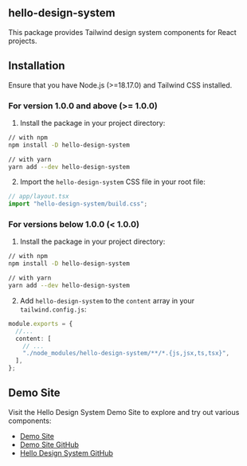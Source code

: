 ## hello-design-system

This package provides Tailwind design system components for React projects.

## Installation

Ensure that you have Node.js (>=18.17.0) and Tailwind CSS installed.

### For version 1.0.0 and above (>= 1.0.0)

1. Install the package in your project directory:

```bash
// with npm
npm install -D hello-design-system

// with yarn
yarn add --dev hello-design-system
```

2. Import the `hello-design-system` CSS file in your root file:

```typescript
// app/layout.tsx
import "hello-design-system/build.css";
```

### For versions below 1.0.0 (< 1.0.0)

1. Install the package in your project directory:

```bash
// with npm
npm install -D hello-design-system

// with yarn
yarn add --dev hello-design-system
```

2. Add `hello-design-system` to the `content` array in your `tailwind.config.js`:

```typescript
module.exports = {
  //...
  content: [
    // ...
    "./node_modules/hello-design-system/**/*.{js,jsx,ts,tsx}",
  ],
};
```

## Demo Site

Visit the Hello Design System Demo Site to explore and try out various components:

- [Demo Site](https://hello-design-system.vercel.app/)
- [Demo Site GitHub](https://github.com/hayeon9826/hello-next)
- [Hello Design System GitHub](https://github.com/hayeon9826/hello-design-system)
